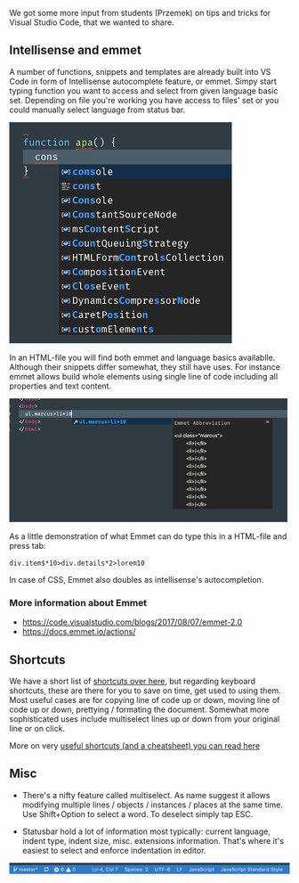 We got some more input from students (Przemek) on tips and tricks for Visual Studio Code, that we wanted to share.

## Intellisense and emmet

A number of functions, snippets and templates are already built into VS Code in form of Intellisense autocomplete feature, or emmet. Simpy start typing function you want to access and select from given language basic set. Depending on file you're working you have access to files' set or you could manually select language from status bar.

![Intellisense](./intellisense.png)

In an HTML-file you will find both emmet and language basics availablle. Although their snippets differ somewhat, they still have uses. For instance emmet allows build whole elements using single line of code including all properties and text content.

![Emmet](./emmet.png)

As a little demonstration of what Emmet can do type this in a HTML-file and press tab:

```
div.item$*10>div.details*2>lorem10
```

In case of CSS, Emmet also doubles as intellisense's autocompletion.

### More information about Emmet

* https://code.visualstudio.com/blogs/2017/08/07/emmet-2.0
* https://docs.emmet.io/actions/

## Shortcuts

We have a short list of [shortcuts over here](saveyourfingers-2.md), but regarding keyboard shortcuts, these are there for you to save on time, get used to using them. Most useful cases are for copying line of code up or down, moving line of code up or down, prettying / formating the document. Somewhat more sophisticated uses include multiselect lines up or down from your original line or on click.

More on very [useful shortcuts (and a cheatsheet) you can read here](https://code.visualstudio.com/docs/getstarted/tips-and-tricks)

## Misc

* There's a nifty feature called multiselect. As name suggest it allows modifying multiple lines / objects / instances / places at the same time. Use Shift+Option to select a word. To deselect simply tap ESC.

* Statusbar hold a lot of information most typically: current language, indent type, indent size, misc. extensions information. That's where it's easiest to select and enforce indentation in editor.

![Statusbar](./statusBar.png)
